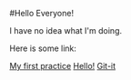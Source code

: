 #Hello Everyone!

I have no idea what I'm doing.

Here is some link:

[My first practice](https://github.com/Titusz003/git-lesson-repository "My first practice")
[Hello!](https://github.com/Titusz003/hello-world "Hello!")
[Git-it](https://github.com/Titusz003/patchwork "Git-it")